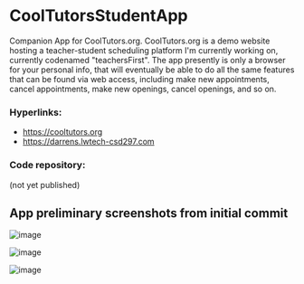 # CoolTutorsStudentApp
 Companion App for CoolTutors.org. CoolTutors.org is a demo website hosting a teacher-student scheduling platform I'm currently working on, currently codenamed "teachersFirst". The app presently is only a browser for your personal info, that will eventually be able to do all the same features that can be found via web access, including make new appointments, cancel appointments, make new openings, cancel openings, and so on.

### Hyperlinks:
- https://cooltutors.org
- https://darrens.lwtech-csd297.com

### Code repository:
(not yet published)

## App preliminary screenshots from initial commit

![image](https://user-images.githubusercontent.com/20900852/111982481-4292b280-8ac6-11eb-8323-b3142d5483ef.png)

![image](https://user-images.githubusercontent.com/20900852/111982567-5c33fa00-8ac6-11eb-8b61-d0499eb2b949.png)

![image](https://user-images.githubusercontent.com/20900852/111982604-648c3500-8ac6-11eb-90ad-87e859be37a2.png)
